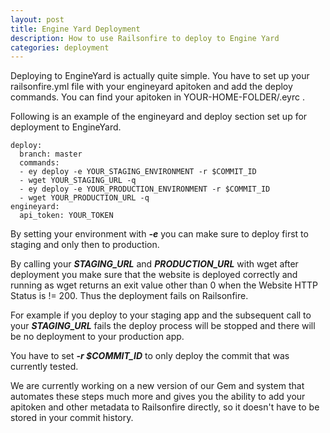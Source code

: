```yaml
---
layout: post
title: Engine Yard Deployment
description: How to use Railsonfire to deploy to Engine Yard
categories: deployment
---
```


Deploying to EngineYard is actually quite simple. You have to set up your railsonfire.yml file with your engineyard apitoken and add the deploy commands. You can find your apitoken in YOUR-HOME-FOLDER/.eyrc .

Following is an example of the engineyard and deploy section set up for deployment to EngineYard.

    deploy:
      branch: master
      commands:
      - ey deploy -e YOUR_STAGING_ENVIRONMENT -r $COMMIT_ID
      - wget YOUR_STAGING_URL -q
      - ey deploy -e YOUR_PRODUCTION_ENVIRONMENT -r $COMMIT_ID
      - wget YOUR_PRODUCTION_URL -q
    engineyard:
      api_token: YOUR_TOKEN

By setting your environment with ***-e*** you can make sure to deploy first to staging and only then to production.

By calling your ***STAGING_URL*** and ***PRODUCTION_URL*** with wget after deployment you make sure that the website is deployed correctly and running as wget returns an exit value other than 0 when the Website HTTP Status is != 200. Thus the deployment fails on Railsonfire.

For example if you deploy to your staging app and the subsequent call to your ***STAGING_URL*** fails the deploy process will be stopped and there will be no deployment to your production app.

You have to set ***-r $COMMIT_ID*** to only deploy the commit that was currently tested.

We are currently working on a new version of our Gem and system that automates these steps much more and gives you the ability to add your apitoken and other metadata to Railsonfire directly, so it doesn't have to be stored in your commit history.